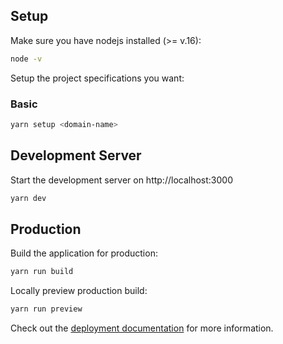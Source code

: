 ## Setup

Make sure you have nodejs installed (>= v.16):

```bash
node -v
```

Setup the project specifications you want:

### Basic
```bash
yarn setup <domain-name>
```

## Development Server

Start the development server on http://localhost:3000

```bash
yarn dev
```

## Production

Build the application for production:

```bash
yarn run build
```

Locally preview production build:

```bash
yarn run preview
```

Check out the [deployment documentation](https://nuxt.com/docs/getting-started/deployment) for more information.
